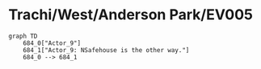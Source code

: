 # Trachi/West/Anderson Park/EV005


```mermaid
graph TD
    684_0["Actor_9"]
    684_1["Actor_9: NSafehouse is the other way."]
    684_0 --> 684_1
```